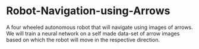 # Robot-Navigation-using-Arrows
A four wheeled autonomous robot that will navigate using images of arrows. We will train a neural network on a self made data-set of arrow images based on which the robot will move in the respective direction.
